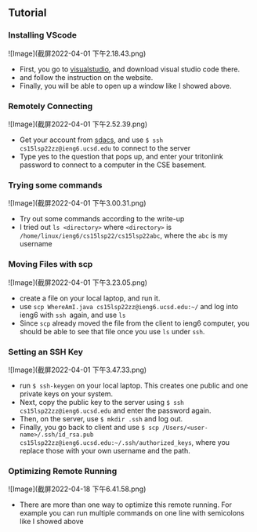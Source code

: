## Tutorial


### Installing VScode

![Image](截屏2022-04-01 下午2.18.43.png)

* First, you go to [visualstudio](https://code.visualstudio.com/), and download visual studio code there. 
* and follow the instruction on the website. 
* Finally, you will be able to open up a window like I showed above. 

### Remotely Connecting

![Image](截屏2022-04-01 下午2.52.39.png)

* Get your account from 
[sdacs](https://sdacs.ucsd.edu/~icc/index.php), and use `$ ssh cs15lsp22zz@ieng6.ucsd.edu` to connect to the server
* Type yes to the question that pops up, and enter your tritonlink password to connect to a computer in the CSE basement. 

### Trying some commands

![Image](截屏2022-04-01 下午3.00.31.png)

* Try out some commands according to the write-up
* I tried out `ls <directory>` where `<directory>` is `/home/linux/ieng6/cs15lsp22/cs15lsp22abc`, where the `abc` is my username

### Moving Files with scp

![Image](截屏2022-04-01 下午3.23.05.png)

* create a file on your local laptop, and run it.
* use `scp WhereAmI.java cs15lsp22zz@ieng6.ucsd.edu:~/`
and log into ieng6 with `ssh `again, and use `ls`
* Since `scp` already moved the file from the client to ieng6 computer, you should be able to see that file once you use `ls` under `ssh`. 

### Setting an SSH Key

![Image](截屏2022-04-01 下午3.47.33.png)

* run `$ ssh-keygen` on your local laptop. This creates one public and one private keys on your system.
* Next, copy the public key to the server using `$ ssh cs15lsp22zz@ieng6.ucsd.edu` and enter the password again. 
* Then, on the server, use `$ mkdir .ssh` and log out. 
* Finally, you go back to client and use `$ scp /Users/<user-name>/.ssh/id_rsa.pub cs15lsp22zz@ieng6.ucsd.edu:~/.ssh/authorized_keys`, where you replace those with your own username and the path. 

### Optimizing Remote Running

![Image](截屏2022-04-18 下午6.41.58.png)

* There are more than one way to optimize this remote running. For example you can run multiple commands on one line with semicolons like I showed above

